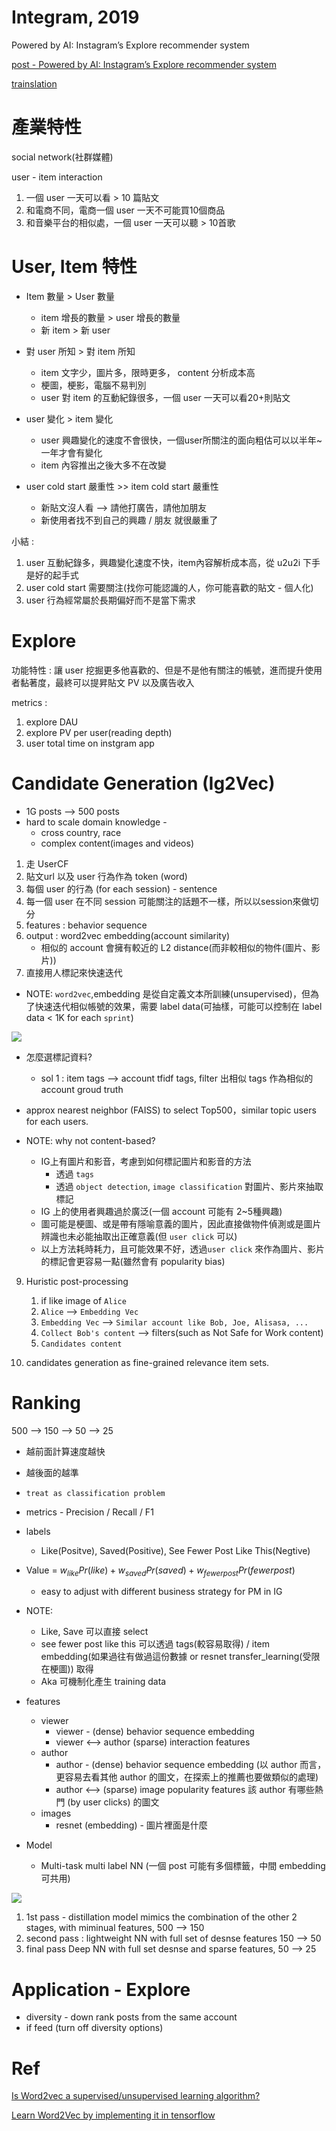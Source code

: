 # Integram, 2019

Powered by AI: Instagram’s Explore recommender system

[post - Powered by AI: Instagram’s Explore recommender system](https://instagram-engineering.com/powered-by-ai-instagrams-explore-recommender-system-7ca901d2a882)

[trainslation](https://yehjames.medium.com/instagram-%E6%8E%A8%E8%96%A6%E7%B3%BB%E7%B5%B1%E4%BB%8B%E7%B4%B9-%E5%88%86%E6%9E%90explore%E6%8E%A2%E7%B4%A2%E9%A0%81%E9%9D%A2%E7%9A%84%E5%80%8B%E4%BA%BA%E5%8C%96%E6%8E%A8%E8%96%A6%E7%AE%97%E6%B3%95-792d03fda228)

# 產業特性

social network(社群媒體)

user - item interaction

1. 一個 user 一天可以看 > 10 篇貼文
2. 和電商不同，電商一個 user 一天不可能買10個商品
3. 和音樂平台的相似處，一個 user 一天可以聽 > 10首歌


# User, Item 特性

* Item 數量 > User 數量
  * item 增長的數量 > user 增長的數量
  * 新 item > 新 user

* 對 user 所知 > 對 item 所知
  * item 文字少，圖片多，限時更多， content 分析成本高
  * 梗圖，梗影，電腦不易判別
  * user 對 item 的互動紀錄很多，一個 user 一天可以看20+則貼文

* user 變化 > item 變化
  * user 興趣變化的速度不會很快，一個user所關注的面向粗估可以以半年~一年才會有變化
  * item 內容推出之後大多不在改變

* user cold start 嚴重性 >> item cold start 嚴重性
  * 新貼文沒人看 --> 請他打廣告，請他加朋友
  * 新使用者找不到自己的興趣 / 朋友 就很嚴重了

小結 : 

1. user 互動紀錄多，興趣變化速度不快，item內容解析成本高，從 u2u2i 下手是好的起手式
2. user cold start 需要關注(找你可能認識的人，你可能喜歡的貼文 - 個人化)
3. user 行為經常屬於長期偏好而不是當下需求 

# Explore

功能特性 : 讓 user 挖掘更多他喜歡的、但是不是他有關注的帳號，進而提升使用者黏著度，最終可以提昇貼文 PV 以及廣告收入

metrics : 
1. explore DAU
2. explore PV per user(reading depth)
3. user total time on instgram app

# Candidate Generation (Ig2Vec)

* 1G posts --> 500 posts
* hard to scale domain knowledge -  
  * cross country, race 
  * complex content(images and videos)

1. 走 UserCF
3. 貼文url 以及 user 行為作為 token (word)
2. 每個 user 的行為 (for each session) - sentence
3. 每一個 user 在不同 session 可能關注的話題不一樣，所以以session來做切分
4. features : behavior sequence 
5. output : word2vec embedding(account similarity)
   * 相似的 account 會擁有較近的 L2 distance(而非較相似的物件(圖片、影片))
6. 直接用人標記來快速迭代

* NOTE: `word2vec`,embedding 是從自定義文本所訓練(unsupervised)，但為了快速迭代相似帳號的效果，需要 label data(可抽樣，可能可以控制在 label data < 1K for each `sprint`)

<img src='./assets/recmig_1.png'></img>

* 怎麼選標記資料?
  * sol 1 : item tags --> account tfidf tags, filter 出相似 tags 作為相似的 account groud truth

* approx nearest neighbor (FAISS) to select Top500，similar topic users for each users.

* NOTE: why not content-based?
  * IG上有圖片和影音，考慮到如何標記圖片和影音的方法
    * 透過 `tags`
    * 透過 `object detection`, `image classification` 對圖片、影片來抽取標記
  * IG 上的使用者興趣過於廣泛(一個 account 可能有 2~5種興趣)
  * 圖可能是梗圖、或是帶有隱喻意義的圖片，因此直接做物件偵測或是圖片辨識也未必能抽取出正確意義(但 `user click` 可以)
  * 以上方法耗時耗力，且可能效果不好，透過`user click` 來作為圖片、影片的標記會更容易一點(雖然會有 popularity bias)

9. Huristic post-processing
   1.  if like image of `Alice`
   2.  `Alice` --> `Embedding Vec`
   3.  `Embedding Vec` --> `Similar account like Bob, Joe, Alisasa, ...` 
   4. `Collect Bob's content` --> filters(such as Not Safe for Work content) 
   5. `Candidates content`

10. candidates generation as fine-grained relevance item sets.

# Ranking

500 --> 150 --> 50 --> 25

* 越前面計算速度越快
* 越後面的越準

* `treat as classification problem`
* metrics - Precision / Recall / F1

* labels 
  * Like(Positve), Saved(Positive), See Fewer Post Like This(Negtive)
* Value = $w_{like}Pr(like) + w_{saved} Pr(saved) + w_{fewerpost}Pr(fewerpost)$
  * easy to adjust with different business strategy for PM in IG

* NOTE: 
  * Like, Save 可以直接 select
  * see fewer post like this 可以透過 tags(較容易取得) / item embedding(如果過往有做過這份數據 or resnet transfer_learning(受限在梗圖)) 取得
  * Aka 可機制化產生 training data


* features
  * viewer
    * viewer - (dense) behavior sequence embedding
    * viewer <--> author (sparse) interaction features
  * author
    * author - (dense) behavior sequence embedding (以 author 而言，更容易去看其他 author 的圖文，在探索上的推薦也要做類似的處理)
    * author <--> (sparse) image popularity features 該 author 有哪些熱門 (by user clicks) 的圖文
  * images 
    * resnet (embedding) - 圖片裡面是什麼

* Model
  * Multi-task multi label NN (一個 post 可能有多個標籤，中間 embedding 可共用)

<img src='./assets/recmig_2.png'></img>


1. 1st pass - distillation model mimics the combination of the other 2 stages, with miminual features, 500 --> 150
2. second pass : lightweight NN with full set of desnse features 150 --> 50
3. final pass Deep NN with full set desnse and sparse features, 50 --> 25

# Application - Explore

* diversity - down rank posts from the same account
* if feed (turn off diversity options)


# Ref

[Is Word2vec a supervised/unsupervised learning algorithm?](https://www.quora.com/Is-Word2vec-a-supervised-unsupervised-learning-algorithm)

[Learn Word2Vec by implementing it in tensorflow](https://towardsdatascience.com/learn-word2vec-by-implementing-it-in-tensorflow-45641adaf2ac)